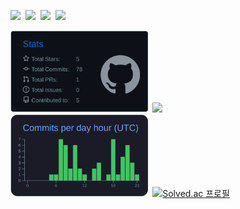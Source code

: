 <p>
  <img height="50" src="https://camo.githubusercontent.com/3913c59c7057f9c9a7f79d63c9753930e69790c8f90fbb375a78686e96165d29/68747470733a2f2f6564656e742e6769746875622e696f2f537570657254696e7949636f6e732f696d616765732f7376672f76697375616c73747564696f636f64652e737667">&nbsp;
  <img height="50" src="https://cdn2.iconfinder.com/data/icons/social-icon-3/512/social_style_3_html5-512.png">&nbsp;
  <img height="50" src="https://cdn2.iconfinder.com/data/icons/social-icon-3/512/social_style_3_css3-512.png">&nbsp;
  <img height="50" src="https://camo.githubusercontent.com/9496882abd182958bcea4238ab44f7eb8928d7a4144c150f18f6c55ceb9b4490/68747470733a2f2f6564656e742e6769746875622e696f2f537570657254696e7949636f6e732f696d616765732f7376672f6a6176617363726970742e737667">&nbsp;
  <!--<img height="50" src="https://camo.githubusercontent.com/98ce3f27aec475c03ad0441a7d4092f6b956814c7adc7f0049689dccedb82f1d/68747470733a2f2f6564656e742e6769746875622e696f2f537570657254696e7949636f6e732f696d616765732f7376672f72656163742e737667">&nbsp;
  <img height="51" src="http://iconsetc.com/icons-watermarks/flat-rounded-square-white-on-green-gradient/raphael/raphael_node-js/raphael_node-js_flat-rounded-square-white-on-green-gradient_512x512.png">&nbsp;-->
</p>
<div float="left">
<a>
<img src="https://raw.githubusercontent.com/yhuj79/yhuj79/main/profile-summary-card-output/github_dark/3-stats.svg" width=44.3%/>
</a>
<img src="https://github-readme-stats.vercel.app/api/top-langs/?username=yhuj79&hide_border=true&langs_count=5&layout=compact&theme=tokyonight" height=240/>
</a>
</div>
<div float="left">
<a>
<img src="https://raw.githubusercontent.com/yhuj79/yhuj79/main/profile-summary-card-output/github_dark/4-productive-time.svg" width=44.3%/>
</a>
<a href="https://solved.ac/yhuj79">
  <img src="http://mazassumnida.wtf/api/v2/generate_badge?boj=yhuj79&border_radius=3" alt="Solved.ac 프로필" width=53.3%/>
</a>
</div>
